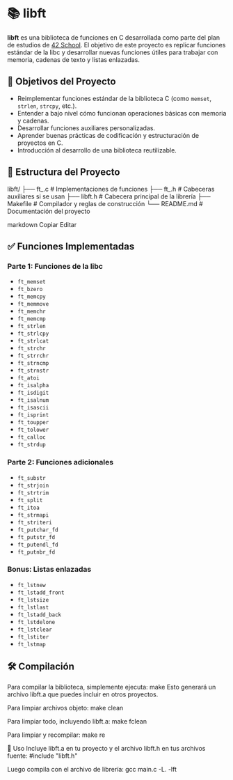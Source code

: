 # 📚 libft

**libft** es una biblioteca de funciones en C desarrollada como parte del plan de estudios de [42 School](https://42.fr). El objetivo de este proyecto es replicar funciones estándar de la libc y desarrollar nuevas funciones útiles para trabajar con memoria, cadenas de texto y listas enlazadas.

## 🧠 Objetivos del Proyecto

- Reimplementar funciones estándar de la biblioteca C (como `memset`, `strlen`, `strcpy`, etc.).
- Entender a bajo nivel cómo funcionan operaciones básicas con memoria y cadenas.
- Desarrollar funciones auxiliares personalizadas.
- Aprender buenas prácticas de codificación y estructuración de proyectos en C.
- Introducción al desarrollo de una biblioteca reutilizable.

## 📁 Estructura del Proyecto

libft/
├── ft_.c # Implementaciones de funciones
├── ft_.h # Cabeceras auxiliares si se usan
├── libft.h # Cabecera principal de la librería
├── Makefile # Compilador y reglas de construcción
└── README.md # Documentación del proyecto

markdown
Copiar
Editar

## ✅ Funciones Implementadas

### Parte 1: Funciones de la libc

- `ft_memset`
- `ft_bzero`
- `ft_memcpy`
- `ft_memmove`
- `ft_memchr`
- `ft_memcmp`
- `ft_strlen`
- `ft_strlcpy`
- `ft_strlcat`
- `ft_strchr`
- `ft_strrchr`
- `ft_strncmp`
- `ft_strnstr`
- `ft_atoi`
- `ft_isalpha`
- `ft_isdigit`
- `ft_isalnum`
- `ft_isascii`
- `ft_isprint`
- `ft_toupper`
- `ft_tolower`
- `ft_calloc`
- `ft_strdup`

### Parte 2: Funciones adicionales

- `ft_substr`
- `ft_strjoin`
- `ft_strtrim`
- `ft_split`
- `ft_itoa`
- `ft_strmapi`
- `ft_striteri`
- `ft_putchar_fd`
- `ft_putstr_fd`
- `ft_putendl_fd`
- `ft_putnbr_fd`

### Bonus: Listas enlazadas

- `ft_lstnew`
- `ft_lstadd_front`
- `ft_lstsize`
- `ft_lstlast`
- `ft_lstadd_back`
- `ft_lstdelone`
- `ft_lstclear`
- `ft_lstiter`
- `ft_lstmap`

## 🛠️ Compilación

Para compilar la biblioteca, simplemente ejecuta:
make
Esto generará un archivo libft.a que puedes incluir en otros proyectos.

Para limpiar archivos objeto:
make clean

Para limpiar todo, incluyendo libft.a:
make fclean

Para limpiar y recompilar:
make re

📌 Uso
Incluye libft.a en tu proyecto y el archivo libft.h en tus archivos fuente:
#include "libft.h"

Luego compila con el archivo de librería:
gcc main.c -L. -lft
